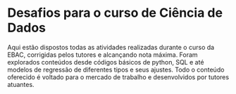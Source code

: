 # Desafios para o curso de Ciência de Dados

Aqui estão dispostos todas as atividades realizadas durante o curso da EBAC, corrigidas pelos tutores e alcançando nota máxima.
Foram explorados conteúdos desde códigos básicos de python, SQL e até modelos de regressão de diferentes tipos e seus ajustes.
Todo o conteúdo oferecido é voltado para o mercado de trabalho e desenvolvidos por tutores atuantes.
